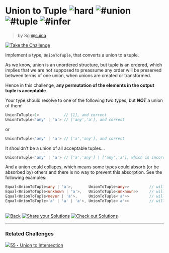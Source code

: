 <!--info-header-start--><h1>Union to Tuple <img src="https://img.shields.io/badge/-hard-de3d37" alt="hard"/> <img src="https://img.shields.io/badge/-%23union-999" alt="#union"/> <img src="https://img.shields.io/badge/-%23tuple-999" alt="#tuple"/> <img src="https://img.shields.io/badge/-%23infer-999" alt="#infer"/></h1><blockquote><p>by Sg <a href="https://github.com/suica" target="_blank">@suica</a></p></blockquote><p><a href="https://tsch.js.org/730/play" target="_blank"><img src="https://img.shields.io/badge/-Take%20the%20Challenge-3178c6?logo=typescript" alt="Take the Challenge"/></a> </p><!--info-header-end-->

Implement a type, `UnionToTuple`, that converts a union to a tuple.

As we know, union is an unordered structure, but tuple is an ordered, which implies that we are not supposed to preassume any order will be preserved between terms of one union, when unions are created or transformed. 

Hence in this challenge, **any permutation of the elements in the output tuple is acceptable**.

Your type should resolve to one of the following two types, but ***NOT*** a union of them!
```ts
UnionToTuple<1>           // [1], and correct
UnionToTuple<'any' | 'a'> // ['any','a'], and correct
```
or 
```ts
UnionToTuple<'any' | 'a'> // ['a','any'], and correct
```
It shouldn't be a union of all acceptable tuples...
```ts
UnionToTuple<'any' | 'a'> // ['a','any'] | ['any','a'], which is incorrect
```


And a union could collapes, which means some types could absorb (or be absorbed by) others and there is no way to prevent this absorption. See the following examples:
```ts
Equal<UnionToTuple<any | 'a'>,       UnionToTuple<any>>         // will always be a true
Equal<UnionToTuple<unknown | 'a'>,   UnionToTuple<unknown>>     // will always be a true
Equal<UnionToTuple<never | 'a'>,     UnionToTuple<'a'>>         // will always be a true
Equal<UnionToTuple<'a' | 'a' | 'a'>, UnionToTuple<'a'>>         // will always be a true
```


<!--info-footer-start--><br><a href="../../README.md" target="_blank"><img src="https://img.shields.io/badge/-Back-grey" alt="Back"/></a> <a href="https://tsch.js.org/730/answer" target="_blank"><img src="https://img.shields.io/badge/-Share%20your%20Solutions-teal" alt="Share your Solutions"/></a> <a href="https://tsch.js.org/730/solutions" target="_blank"><img src="https://img.shields.io/badge/-Check%20out%20Solutions-de5a77?logo=awesome-lists&logoColor=white" alt="Check out Solutions"/></a> <hr><h3>Related Challenges</h3><a href="https://github.com/type-challenges/type-challenges/blob/master/questions/55-hard-union-to-intersection/README.md" target="_blank"><img src="https://img.shields.io/badge/-55%E3%83%BBUnion%20to%20Intersection-de3d37" alt="55・Union to Intersection"/></a> <!--info-footer-end-->